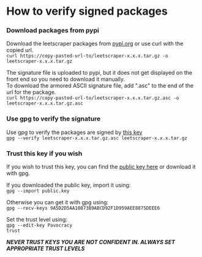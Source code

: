 # How to verify signed packages

### Download packages from pypi

Download the leetscraper packages from [pypi.org](https://pypi.org/project/leetscraper/#files) or use curl with the copied url.  
`curl https://copy-pasted-url-to/leetscraper-x.x.x.tar.gz -o leetscraper-x.x.x.tar.gz` 
  
The signature file is uploaded to pypi, but it does not get displayed on the front end so you need to download it manually.  
To download the armored ASCII signature file, add ".asc" to the end of the url for the package.  
`curl https://copy-pasted-url-to/leetscraper-x.x.x.tar.gz.asc -o leetscraper-x.x.x.tar.gz.asc`

### Use gpg to verify the signature

Use gpg to verify the packages are signed by [this key](https://github.com/Pavocracy/leetscraper/blob/main/src/leetscraper/leetscraper.py#L2)  
`gpg --verify leetscraper-x.x.x.tar.gz.asc leetscraper-x.x.x.tar.gz`

### Trust this key if you wish

If you wish to trust this key, you can find the [public key here](https://github.com/Pavocracy/Pavocracy/blob/main/public.key) or download it with gpg.  

If you downloaded the public key, import it using:  
`gpg --import public.key`

Otherwise you can get it with gpg using:  
`gpg --recv-keys 9A5D2D5AA10873B9ABCD92F1D959AEE8875DEEE6`

Set the trust level using:  
`gpg --edit-key Pavocracy`  
`trust`

***NEVER TRUST KEYS YOU ARE NOT CONFIDENT IN. ALWAYS SET APPROPRIATE TRUST LEVELS***
